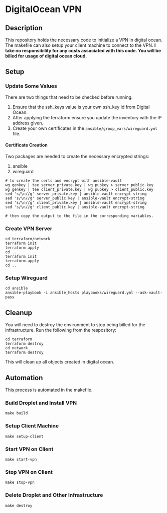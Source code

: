 # DigitalOcean VPN
## Description
This repository holds the necessary code to initialize a VPN in digital ocean. The makefile can also setup your client machine to connect to the VPN. **I take no responsibility for any costs associated with this code. You will be billed for usage of digital ocean cloud.**
## Setup
### Update Some Values
There are two things that need to be checked before running.
1. Ensure that the ssh_keys value is your own ssh_key id from Digital Ocean.
2. After applying the terraform ensure you update the inventory with the IP address given.
3. Create your own certificates in the `ansible/group_vars/wireguard.yml` file.
#### Certificate Creation
Two packages are needed to create the necessary encrypted strings:
1. ansible
2. wireguard
```
# to create the certs and encrypt with ansible-vault
wg genkey | tee server_private.key | wg pubkey > server_public.key
wg genkey | tee client_private.key | wg pubkey > client_public.key
sed 's/\n//g' server_private.key | ansible-vault encrypt-string
sed 's/\n//g' server_public.key | ansible-vault encrypt-string
sed 's/\n//g' client_private.key | ansible-vault encrypt-string
sed 's/\n//g' client_public.key | ansible-vault encrypt-string

# then copy the output to the file in the corresponding variables.
```
### Create VPN Server
```
cd terraform/network
terraform init
terraform apply
cd ..
terraform init 
terraform apply
cd ..
```
### Setup Wireguard
```
cd ansible
ansible-playbook -i ansible_hosts playbooks/wireguard.yml --ask-vault-pass
```
## Cleanup
You will need to destroy the environment to stop being billed for the infrastructure. Run the following from the respository:
```
cd terraform
terraform destroy
cd network
terraform destroy
```
This will clean up all objects created in digital ocean.
## Automation
This process is automated in the makefile.
### Build Droplet and Install VPN
`make build`
### Setup Client Machine
`make setup-client`
### Start VPN on Client
`make start-vpn`
### Stop VPN on Client
`make stop-vpn`
### Delete Droplet and Other Infrastructure
`make destroy`